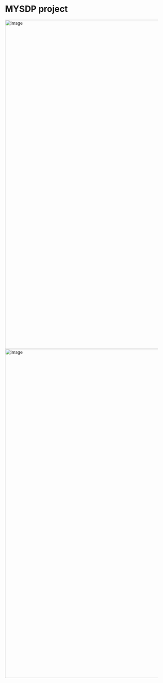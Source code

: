 # MYSDP project
<img width="1080" alt="image" src="https://user-images.githubusercontent.com/96165095/177131017-eac184ed-e268-4b48-b877-7534f4562fb3.png">
<img width="1080" alt="image" src="https://user-images.githubusercontent.com/96165095/177131311-edd31919-c51f-4802-97f3-6c4b597a5c75.png">
